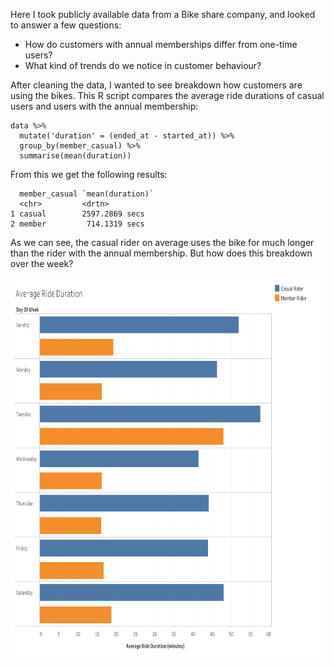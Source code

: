 Here I took publicly available data from a Bike share company, and looked to answer a few questions:

  * How do customers with annual memberships differ from one-time users?
  * What kind of trends do we notice in customer behaviour?

After cleaning the data, I wanted to see breakdown how customers are using the bikes. 
This R script compares the average ride durations of casual users and users with the annual membership:
```
data %>%
  mutate('duration' = (ended_at - started_at)) %>%
  group_by(member_casual) %>%
  summarise(mean(duration))
```
From this we get the following results:
```
  member_casual `mean(duration)`
  <chr>         <drtn>
1 casual        2597.2869 secs
2 member         714.1319 secs
```
As we can see, the casual rider on average uses the bike for much longer than the rider with the annual membership. But how does this breakdown over the week?


<p align="center">
<img src="resources/BikeDuration.png" width="900" height="610">
</p>
